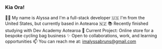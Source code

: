 ### Kia Ora! 

👩‍💻 My name is Alyssa and I'm a full-stack developer
🇺🇸 I'm from the United States, but currently based in Aotearoa 🇳🇿
📚 Recently finished studying with Dev Academy Aotearoa
🌱 Current Project: Online store for a bespoke cycling bag business
✨ Open to collaborations, work, and learning opportunities
📫 You can reach me at: imalyssabruns@gmail.com
